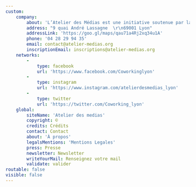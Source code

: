 ```yaml
---
custom:
    company:
        about: 'L’Atelier des Médias est une initiative soutenue par la MACIF fait partie du collectif Coworking Grand Lyon.'
        address: "9 quai André Lassagne  \r\n69001 Lyon"
        addressLink: 'https://goo.gl/maps/qau71a4Rj2xq34u1A'
        phone: '04 28 29 94 35'
        email: contact@atelier-medias.org
        inscriptionEmail: inscriptions@atelier-medias.org
    networks:
        -
            type: facebook
            url: 'https://www.facebook.com/Coworkinglyon'
        -
            type: instagram
            url: 'https://www.instagram.com/atelierdesmedias_lyon'
        -
            type: twitter
            url: 'https://twitter.com/Coworking_lyon'
    global:
        siteName: 'Atelier des medias'
        copyright: ©
        credits: Crédits
        contact: Contact
        about: 'À propos'
        legalsMentions: 'Mentions Legales'
        press: Presse
        newsletter: Newsletter
        writeYourMail: Renseignez votre mail
        validate: valider
routable: false
visible: false
---
```


